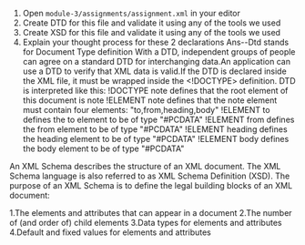 1. Open `module-3/assignments/assignment.xml` in your editor
2. Create DTD for this file and validate it using any of the tools we used
3. Create XSD for this file and validate it using any of the tools we used
4. Explain your thought process for these 2 declarations
Ans--Dtd stands for Document Type definition With a DTD, independent groups of people can agree on a standard DTD for interchanging data.An application can use a DTD to verify that XML data is valid.If the DTD is declared inside the XML file, it must be wrapped inside the <!DOCTYPE> definition.
DTD is interpreted like this:
!DOCTYPE note defines that the root element of this document is note
!ELEMENT note defines that the note element must contain four elements: "to,from,heading,body"
!ELEMENT to defines the to element to be of type "#PCDATA"
!ELEMENT from defines the from element to be of type "#PCDATA"
!ELEMENT heading defines the heading element to be of type "#PCDATA"
!ELEMENT body defines the body element to be of type "#PCDATA"

An XML Schema describes the structure of an XML document.
The XML Schema language is also referred to as XML Schema Definition (XSD).
The purpose of an XML Schema is to define the legal building blocks of an XML document:

1.The elements and attributes that can appear in a document
2.The number of (and order of) child elements
3.Data types for elements and attributes
4.Default and fixed values for elements and attributes